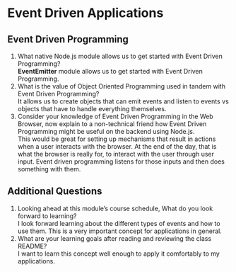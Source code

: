# Event Driven Applications

## Event Driven Programming

1. What native Node.js module allows us to get started with Event Driven Programming?\
**EventEmitter** module allows us to get started with Event Driven Programming.
2. What is the value of Object Oriented Programming used in tandem with Event Driven Programming?\
It allows us to create objects that can emit events and listen to events vs objects that have to handle everything themselves.
3. Consider your knowledge of Event Driven Programming in the Web Browser, now explain to a non-technical friend how Event Driven Programming might be useful on the backend using Node.js.\
This would be great for setting up mechanisms that result in actions when a user interacts with the browser. At the end of the day, that is what the browser is really for, to interact with the user through user input. Event driven programming listens for those inputs and then does something with them.

## Additional Questions

1. Looking ahead at this module’s course schedule, What do you look forward to learning?\
I look forward learning about the different types of events and how to use them. This is a very important concept for applications in general.
2. What are your learning goals after reading and reviewing the class README?\
I want to learn this concept well enough to apply it comfortably to my applications.
